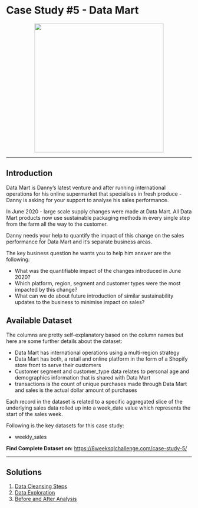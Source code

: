 # Case Study #5 - Data Mart
<p align="center">
<img src="https://8weeksqlchallenge.com/images/case-study-designs/5.png" width=350px height=350px> 
</p>

---
## Introduction
Data Mart is Danny’s latest venture and after running international operations for his online supermarket that specialises in fresh produce - Danny is asking for your support to analyse his sales performance.

In June 2020 - large scale supply changes were made at Data Mart. All Data Mart products now use sustainable packaging methods in every single step from the farm all the way to the customer.

Danny needs your help to quantify the impact of this change on the sales performance for Data Mart and it’s separate business areas.

The key business question he wants you to help him answer are the following:

- What was the quantifiable impact of the changes introduced in June 2020?
- Which platform, region, segment and customer types were the most impacted by this change?
- What can we do about future introduction of similar sustainability updates to the business to minimise impact on sales?

## Available Dataset
The columns are pretty self-explanatory based on the column names but here are some further details about the dataset:

- Data Mart has international operations using a multi-region strategy
- Data Mart has both, a retail and online platform in the form of a Shopify store front to serve their customers
- Customer segment and customer_type data relates to personal age and demographics information that is shared with Data Mart
- transactions is the count of unique purchases made through Data Mart and sales is the actual dollar amount of purchases

Each record in the dataset is related to a specific aggregated slice of the underlying sales data rolled up into a week_date value which represents the start of the sales week.

Following is the key datasets for this case study:

- weekly_sales

__Find Complete Dataset on:__
https://8weeksqlchallenge.com/case-study-5/

---
## Solutions
1. <a href=""> Data Cleansing Steps </a>
2. <a href=""> Data Exploration </a>
3. <a href=""> Before and After Analysis </a>
